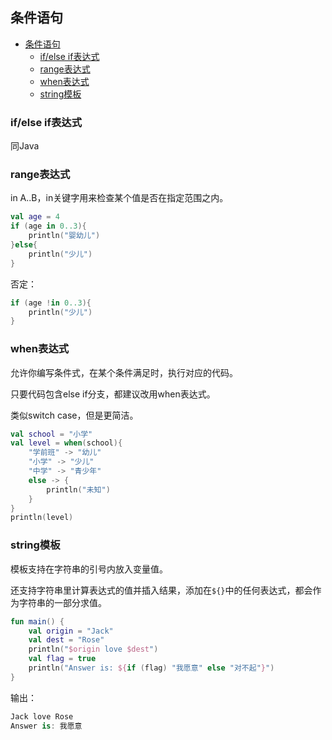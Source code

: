 ## 条件语句

- [条件语句](#条件语句)
  - [if/else if表达式](#ifelse-if表达式)
  - [range表达式](#range表达式)
  - [when表达式](#when表达式)
  - [string模板](#string模板)

### if/else if表达式

同Java

### range表达式

in A..B，in关键字用来检查某个值是否在指定范围之内。

```kotlin
val age = 4
if (age in 0..3){
    println("婴幼儿")
}else{
    println("少儿")
}
```
否定：
```kotlin
if (age !in 0..3){
    println("少儿")
}
```

### when表达式

允许你编写条件式，在某个条件满足时，执行对应的代码。

只要代码包含else if分支，都建议改用when表达式。

类似switch case，但是更简洁。

```kotlin
val school = "小学"
val level = when(school){
    "学前班" -> "幼儿"
    "小学" -> "少儿"
    "中学" -> "青少年"
    else -> {
        println("未知")
    }
}
println(level)
```

### string模板

模板支持在字符串的引号内放入变量值。

还支持字符串里计算表达式的值并插入结果，添加在`${}`中的任何表达式，都会作为字符串的一部分求值。

```kotlin
fun main() {
    val origin = "Jack"
    val dest = "Rose"
    println("$origin love $dest")
    val flag = true
    println("Answer is: ${if (flag) "我愿意" else "对不起"}")
}
```
输出：
```kotlin
Jack love Rose
Answer is: 我愿意
```